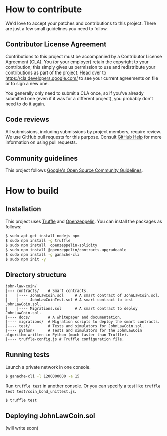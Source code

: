 # How to contribute

We'd love to accept your patches and contributions to this project. There are
just a few small guidelines you need to follow.

## Contributor License Agreement

Contributions to this project must be accompanied by a Contributor License
Agreement (CLA). You (or your employer) retain the copyright to your
contribution; this simply gives us permission to use and redistribute your
contributions as part of the project. Head over to
<https://cla.developers.google.com/> to see your current agreements on file or
to sign a new one.

You generally only need to submit a CLA once, so if you've already submitted one
(even if it was for a different project), you probably don't need to do it
again.

## Code reviews

All submissions, including submissions by project members, require review. We
use GitHub pull requests for this purpose. Consult
[GitHub Help](https://help.github.com/articles/about-pull-requests/) for more
information on using pull requests.

## Community guidelines

This project follows
[Google's Open Source Community Guidelines](https://opensource.google/conduct/).

# How to build

## Installation

This project uses [Truffle](https://www.trufflesuite.com/truffle) and [Openzeppelin](https://openzeppelin.com/). You can install the packages as follows:

```bash
$ sudo apt-get install nodejs npm
$ sudo npm install -g truffle
$ sudo npm install  openzeppelin-solidity
$ sudo npm install @openzeppelin/contracts-upgradeable
$ sudo npm install -g ganache-cli
$ sudo npm init -y
```

## Directory structure

```
john-law-coin/
|--- contracts/    # Smart contracts.
|    |---- JohnLawCoin.sol     # A smart contract of JohnLawCoin.sol.
|    |---- JohnLawCoinTest.sol # A smart contract to test JohnLawCoin.sol.
|    |---- Migrations.sol      # A smart contract to deploy JohnLawCoin.sol.
|---- docs/        # A whitepaper and documentation.
|---- migrations/  # Migration scripts to deploy the smart contracts.
|---- test/        # Tests and simulators for JohnLawCoin.sol.
|---- python/      # Tests and simulators for the JohnLawCoin algorithm written in Python (much faster than Truffle).
|---- truffle-config.js # Truffle configuration file.
```

## Running tests

Launch a private network in one console.

```bash
$ ganache-cli -l 1200000000 -a 15
```

Run `truffle test` in another console. Or you can specify a test like `truffle test test/coin_bond_unittest.js`.

```bash
$ truffle test
```

## Deploying JohnLawCoin.sol

(will write soon)
